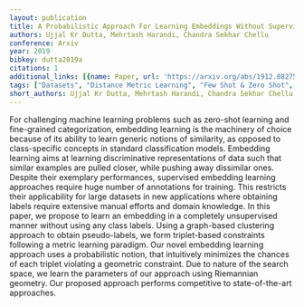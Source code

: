```yaml
---
layout: publication
title: A Probabilistic Approach For Learning Embeddings Without Supervision
authors: Ujjal Kr Dutta, Mehrtash Harandi, Chandra Sekhar Chellu
conference: Arxiv
year: 2019
bibkey: dutta2019a
citations: 1
additional_links: [{name: Paper, url: 'https://arxiv.org/abs/1912.08275'}]
tags: ["Datasets", "Distance Metric Learning", "Few Shot & Zero Shot", "Graph Based ANN", "Supervised", "Unsupervised"]
short_authors: Ujjal Kr Dutta, Mehrtash Harandi, Chandra Sekhar Chellu
---
```

For challenging machine learning problems such as zero-shot learning and
fine-grained categorization, embedding learning is the machinery of choice
because of its ability to learn generic notions of similarity, as opposed to
class-specific concepts in standard classification models. Embedding learning
aims at learning discriminative representations of data such that similar
examples are pulled closer, while pushing away dissimilar ones. Despite their
exemplary performances, supervised embedding learning approaches require huge
number of annotations for training. This restricts their applicability for
large datasets in new applications where obtaining labels require extensive
manual efforts and domain knowledge. In this paper, we propose to learn an
embedding in a completely unsupervised manner without using any class labels.
Using a graph-based clustering approach to obtain pseudo-labels, we form
triplet-based constraints following a metric learning paradigm. Our novel
embedding learning approach uses a probabilistic notion, that intuitively
minimizes the chances of each triplet violating a geometric constraint. Due to
nature of the search space, we learn the parameters of our approach using
Riemannian geometry. Our proposed approach performs competitive to
state-of-the-art approaches.